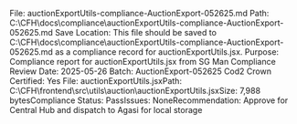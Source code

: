 File: auctionExportUtils-compliance-AuctionExport-052625.md
Path: C:\CFH\docs\compliance\auctionExportUtils-compliance-AuctionExport-052625.md
Save Location: This file should be saved to C:\CFH\docs\compliance\auctionExportUtils-compliance-AuctionExport-052625.md as a compliance record for auctionExportUtils.jsx.
Purpose: Compliance report for auctionExportUtils.jsx from SG Man Compliance Review
Date: 2025-05-26
Batch: AuctionExport-052625
Cod2 Crown Certified: Yes
File: auctionExportUtils.jsxPath: C:\CFH\frontend\src\utils\auction\auctionExportUtils.jsxSize: 7,988 bytesCompliance Status: PassIssues: NoneRecommendation: Approve for Central Hub and dispatch to Agasi for local storage
